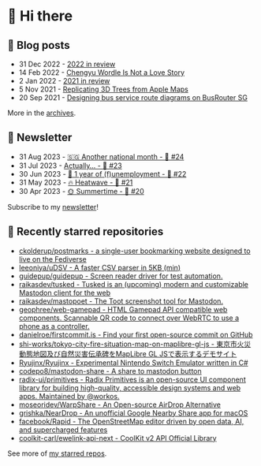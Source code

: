 # 👋 Hi there

## 📝 Blog posts

<!-- feed start -->
- 31 Dec 2022 - [2022 in review](https://cheeaun.com/blog/2022/12/2022-in-review/)
- 14 Feb 2022 - [Chengyu Wordle Is Not a Love Story](https://cheeaun.com/blog/2022/02/chengyu-wordle-is-not-a-love-story/)
- 2 Jan 2022 - [2021 in review](https://cheeaun.com/blog/2022/01/2021-in-review/)
- 5 Nov 2021 - [Replicating 3D Trees from Apple Maps](https://cheeaun.com/blog/2021/11/replicating-3d-trees-apple-maps/)
- 20 Sep 2021 - [Designing bus service route diagrams on BusRouter SG](https://cheeaun.com/blog/2021/09/bus-service-route-diagrams-busrouter-sg/)
<!-- feed end -->

More in the [archives](https://cheeaun.com/blog/archives/).

## 📰 Newsletter

<!-- newsletter start -->
- 31 Aug 2023 - [🇸🇬 Another national month - 🥫 #24](https://cheeaun.substack.com/p/another-national-month-24)
- 31 Jul 2023 - [Actually… - 🥫 #23](https://cheeaun.substack.com/p/actually-23)
- 30 Jun 2023 - [🎂 1 year of (f)unemployment - 🥫 #22](https://cheeaun.substack.com/p/1-year-of-funemployment-22)
- 31 May 2023 - [🔥 Heatwave - 🥫 #21](https://cheeaun.substack.com/p/heatwave-21)
- 30 Apr 2023 - [🌞 Summertime - 🥫 #20](https://cheeaun.substack.com/p/summertime-20)
<!-- newsletter end -->

Subscribe to my [newsletter](https://cheeaun.substack.com/)!

## 🌟 Recently starred repositories

<!-- starred repos start -->
- [ckolderup/postmarks - a single-user bookmarking website designed to live on the Fediverse](https://github.com/ckolderup/postmarks)
- [leeoniya/uDSV - A faster CSV parser in 5KB (min)](https://github.com/leeoniya/uDSV)
- [guidepup/guidepup - Screen reader driver for test automation.](https://github.com/guidepup/guidepup)
- [raikasdev/tusked - Tusked is an (upcoming) modern and customizable Mastodon client for the web](https://github.com/raikasdev/tusked)
- [raikasdev/mastopoet - The Toot screenshot tool for Mastodon.](https://github.com/raikasdev/mastopoet)
- [geophree/web-gamepad - HTML Gamepad API compatible web components. Scannable QR code to connect over WebRTC to use a phone as a controller.](https://github.com/geophree/web-gamepad)
- [danielroe/firstcommit.is - Find your first open-source commit on GitHub](https://github.com/danielroe/firstcommit.is)
- [shi-works/tokyo-city-fire-situation-map-on-maplibre-gl-js - 東京市火災動態地図及び自然災害伝承碑をMapLibre GL JSで表示するデモサイト](https://github.com/shi-works/tokyo-city-fire-situation-map-on-maplibre-gl-js)
- [Ryujinx/Ryujinx - Experimental Nintendo Switch Emulator written in C#](https://github.com/Ryujinx/Ryujinx)
- [codepo8/mastodon-share - A share to mastodon button](https://github.com/codepo8/mastodon-share)
- [radix-ui/primitives - Radix Primitives is an open-source UI component library for building high-quality, accessible design systems and web apps. Maintained by @workos.](https://github.com/radix-ui/primitives)
- [moseoridev/WarpShare - An Open-source AirDrop Alternative](https://github.com/moseoridev/WarpShare)
- [grishka/NearDrop - An unofficial Google Nearby Share app for macOS](https://github.com/grishka/NearDrop)
- [facebook/Rapid - The OpenStreetMap editor driven by open data, AI, and supercharged features](https://github.com/facebook/Rapid)
- [coolkit-carl/ewelink-api-next - CoolKit v2 API Official Library](https://github.com/coolkit-carl/ewelink-api-next)
<!-- starred repos end -->

See more of [my starred repos](https://github.com/stars/cheeaun/).
